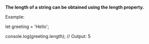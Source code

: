 **The length of a string can be obtained using the length property.**

Example:

let greeting = 'Hello';

console.log(greeting.length);  // Output: 5
